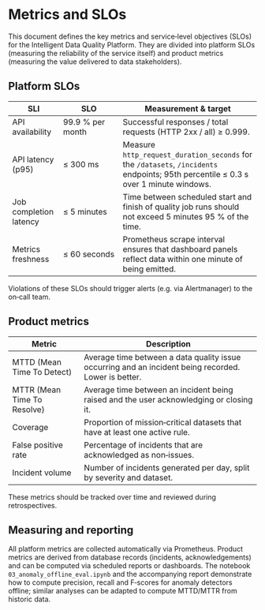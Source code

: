 <!-- markdownlint-disable MD041 -->
# Metrics and SLOs

This document defines the key metrics and service‑level objectives (SLOs) for
the Intelligent Data Quality Platform. They are divided into platform SLOs
(measuring the reliability of the service itself) and product metrics
(measuring the value delivered to data stakeholders).

## Platform SLOs

| SLI                    | SLO                                   | Measurement & target                          |
|------------------------|---------------------------------------|-----------------------------------------------|
| API availability       | 99.9 % per month                      | Successful responses / total requests (HTTP 2xx / all) ≥ 0.999. |
| API latency (p95)      | ≤ 300 ms                              | Measure `http_request_duration_seconds` for the `/datasets`, `/incidents` endpoints; 95th percentile ≤ 0.3 s over 1 minute windows. |
| Job completion latency | ≤ 5 minutes                           | Time between scheduled start and finish of quality job runs should not exceed 5 minutes 95 % of the time. |
| Metrics freshness      | ≤ 60 seconds                          | Prometheus scrape interval ensures that dashboard panels reflect data within one minute of being emitted. |

Violations of these SLOs should trigger alerts (e.g. via Alertmanager) to the
on‑call team.

## Product metrics

| Metric                | Description                                                              |
|-----------------------|--------------------------------------------------------------------------|
| MTTD (Mean Time To Detect) | Average time between a data quality issue occurring and an incident being recorded. Lower is better. |
| MTTR (Mean Time To Resolve) | Average time between an incident being raised and the user acknowledging or closing it. |
| Coverage              | Proportion of mission‑critical datasets that have at least one active rule. |
| False positive rate   | Percentage of incidents that are acknowledged as non‑issues.              |
| Incident volume       | Number of incidents generated per day, split by severity and dataset.      |

These metrics should be tracked over time and reviewed during retrospectives.

## Measuring and reporting

All platform metrics are collected automatically via Prometheus. Product
metrics are derived from database records (incidents, acknowledgements) and
can be computed via scheduled reports or dashboards. The notebook
`03_anomaly_offline_eval.ipynb` and the accompanying report demonstrate how to
compute precision, recall and F‑scores for anomaly detectors offline; similar
analyses can be adapted to compute MTTD/MTTR from historic data.